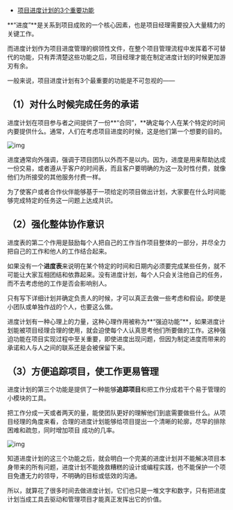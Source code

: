 - [项目进度计划的3个重要功能](https://blog.51cto.com/u_15203673/3187424)



**“进度”**是关系到项目成败的一个核心因素，也是项目经理需要投入大量精力的关键工作。

 

而进度计划作为项目进度管理的纲领性文件，在整个项目管理流程中发挥着不可替代的功能，只有弄清楚这些功能之后，项目经理才能在制定进度计划的时候更加游刃有余。

 

一般来说，项目进度计划有3个最重要的功能是不可忽视的——

 

## **（1）对什么时候完成任务的承诺**

 

进度计划在项目参与者之间提供了一份**“合同”，**确定每个人在某个特定的时间内要提供什么。通常，人们在考虑项目进度的时候，这是他们第一个想要的目的。

 

![img](https://s4.51cto.com/images/blog/202107/26/acf6ada6a2a46b4ae24be7c0419125ca.jpg?x-oss-process=image/watermark,size_14,text_QDUxQ1RP5Y2a5a6i,color_FFFFFF,t_100,g_se,x_10,y_10,shadow_20,type_ZmFuZ3poZW5naGVpdGk=)

进度通常向外强调，强调于项目团队以外而不是以内。因为，进度是用来帮助达成一份交易，或者遵从于客户的时间表，而且客户要明确的为这一及时性付费，就像他们为所接受的其他服务付费一样。

 

为了使客户或者合作伙伴能够基于一项给定的项目做出计划，大家要在什么时间能够完成特定的任务这一问题上达成共识。

 

## **（2）强化整体协作意识**

 

进度表的第二个作用是鼓励每个人把自己的工作当作项目整体的一部分，并尽全力把自己的工作和他人的工作结合起来。

 

如果没有一个**进度表**来说明在某个特定的时间和日期内必须要完成某些任务，就不可能让大家互相团结和依靠起来。没有进度计划，每个人只会关注他自己的任务，而不去考虑他的工作是否会影响别人。

只有写下详细计划并确定负责人的时候，才可以真正去做一些考虑和假设。即使是小团队或单独作战的个人，也要这么做。

 

进度计划有一种心理上的力量，这种心理作用被称为**“强迫功能”**，如果进度计划能被项目经理合理的使用，就会迫使每个人认真思考他们所要做的工作。这种强迫功能在项目实现过程中至关重要，即使进度出现问题，但因为制定进度而带来的承诺和人与人之间的联系还是会被保留下来。

 

## **（3）方便追踪项目，使工作更易管理**

 

进度计划的第三个功能是提供了一种能够**追踪项目**和把工作分成若干个易于管理的小模块的工具。

 

把工作分成一天或者两天的量，能使团队更好的理解他们到底需要做些什么。从项目经理的角度来看，合理的进度计划能够给项目提出一个清晰的轮廓，尽早的排除困难和疏忽，同时增加项目 成功的几率。

 

![img](https://s4.51cto.com/images/blog/202107/26/d22dfec2a5bccbc00e525b6cf9003c39.jpg?x-oss-process=image/watermark,size_14,text_QDUxQ1RP5Y2a5a6i,color_FFFFFF,t_100,g_se,x_10,y_10,shadow_20,type_ZmFuZ3poZW5naGVpdGk=)

知道进度计划的这三个功能之后，就会明白一个完美的进度计划并不能解决项目本身带来的所有问题，进度计划不能挽救糟糕的设计或编程实践，也不能保护一个项目免遭无力的领导，不明确的目标或低效的沟通。

 

所以，就算花了很多时间去做进度计划，它们也只是一堆文字和数字，只有把进度计划当成工具去驱动和管理项目才能真正发挥出它的价值。